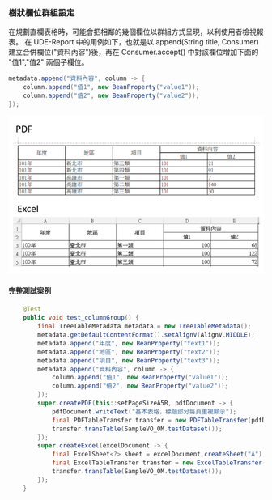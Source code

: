### 樹狀欄位群組設定

在規劃直欄表格時，可能會把相鄰的幾個欄位以群組方式呈現，以利使用者檢視報表。
在 UDE-Report 中的用例如下，也就是以 append(String title, Consumer<C>) 建立合併欄位("資料內容")後，再在 Consumer.accept() 中對該欄位增加下面的 "值1","值2" 兩個子欄位。

``` java 
metadata.append("資料內容", column -> {
    column.append("值1", new BeanProperty("value1"));
    column.append("值2", new BeanProperty("value2"));
});
```





![](/assets/ch06/treeTable-multiLevel.png)


#### **完整測試案例**

``` java 
    @Test
    public void test_columnGroup() {
        final TreeTableMetadata metadata = new TreeTableMetadata();
        metadata.getDefaultContentFormat().setAlignV(AlignV.MIDDLE);
        metadata.append("年度", new BeanProperty("text1"));
        metadata.append("地區", new BeanProperty("text2"));
        metadata.append("項目", new BeanProperty("text3"));
        metadata.append("資料內容", column -> {
            column.append("值1", new BeanProperty("value1"));
            column.append("值2", new BeanProperty("value2"));
        });
        super.createPDF(this::setPageSizeA5R, pdfDocument -> {
            pdfDocument.writeText("基本表格，標題部分每頁重複顯示");
            final PDFTableTransfer transfer = new PDFTableTransfer(pdfDocument, metadata);
            transfer.transTable(SampleVO_OM.testDataset());
        });
        super.createExcel(excelDocument -> {
            final ExcelSheet<?> sheet = excelDocument.createSheet("A");
            final ExcelTableTransfer transfer = new ExcelTableTransfer(metadata, sheet);
            transfer.transTable(SampleVO_OM.testDataset());
        });
    }

```



